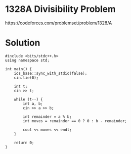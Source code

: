 # 1328A	Divisibility Problem

https://codeforces.com/problemset/problem/1328/A

# Solution

```
#include <bits/stdc++.h>
using namespace std;

int main() {
    ios_base::sync_with_stdio(false);
    cin.tie(0);

    int t;
    cin >> t;

    while (t--) {
        int a, b;
        cin >> a >> b;

        int remainder = a % b;
        int moves = remainder == 0 ? 0 : b - remainder;

        cout << moves << endl;
    }

    return 0;
}

```